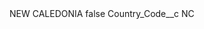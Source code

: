 <?xml version="1.0" encoding="UTF-8"?>
<CustomMetadata xmlns="http://soap.sforce.com/2006/04/metadata" xmlns:xsi="http://www.w3.org/2001/XMLSchema-instance" xmlns:xsd="http://www.w3.org/2001/XMLSchema">
    <label>NEW CALEDONIA</label>
    <protected>false</protected>
    <values>
        <field>Country_Code__c</field>
        <value xsi:type="xsd:string">NC</value>
    </values>
</CustomMetadata>
